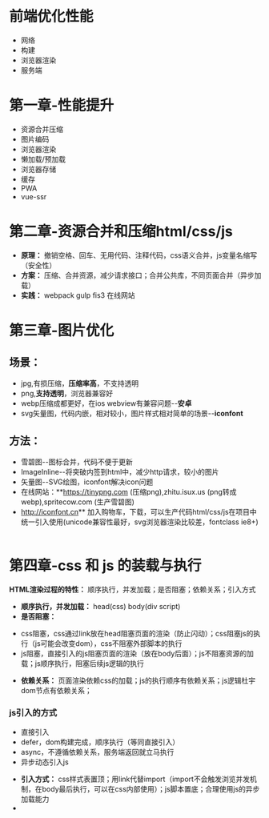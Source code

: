 # 前端优化性能 
- 网络  
- 构建  
- 浏览器渲染
- 服务端

# 第一章-性能提升
* 资源合并压缩  
* 图片编码  
* 浏览器渲染  
* 懒加载/预加载  
* 浏览器存储  
* 缓存  
* PWA  
* vue-ssr

# 第二章-资源合并和压缩html/css/js 
- **原理：** 撤销空格、回车、无用代码、注释代码，css语义合并，js变量名缩写（安全性）
- **方案：** 压缩、合并资源，减少请求接口；合并公共库，不同页面合并（异步加载）      
- **实践：** webpack gulp fis3 在线网站 

# 第三章-图片优化 
## **场景：** 
* jpg,有损压缩，**压缩率高**，不支持透明  
* png,**支持透明**，浏览器兼容好  
* webp压缩成都更好，在ios webview有兼容问题--**安卓**  
* svg矢量图，代码内嵌，相对较小，图片样式相对简单的场景--**iconfont** 
## **方法：**   
* 雪碧图--图标合并，代码不便于更新  
* ImageInline--将突破内签到html中，减少http请求，较小的图片  
* 矢量图--SVG绘图，iconfont解决icon问题 
* 在线网站：**https://tinypng.com (压缩png),zhitu.isux.us (png转成webp),spritecow.com (生产雪碧图)   
* http://iconfont.cn**  加入购物车，下载，可以生产代码html/css/js在项目中统一引入使用(unicode兼容性最好，svg浏览器渲染比较差，fontclass ie8+)  

# 第四章-css 和 js 的装载与执行 
 **HTML渲染过程的特性：** 顺序执行，并发加载；是否阻塞；依赖关系；引入方式  
* **顺序执行，并发加载：** head(css) body(div script) 
* **是否阻塞：** 
- css阻塞，css通过link放在head阻塞页面的渲染（防止闪动）；css阻塞js的执行（js可能会改变dom），css不阻塞外部脚本的执行  
- js阻塞，直接引入的js阻塞页面的渲染（放在body后面）；js不阻塞资源的加载；js顺序执行，阻塞后续js逻辑的执行  
* **依赖关系：** 页面渲染依赖css的加载；js的执行顺序有依赖关系；js逻辑杜宇dom节点有依赖关系；
### js引入的方式  
- 直接引入
- defer，dom构建完成，顺序执行（等同直接引入）
- async，不遵循依赖关系，服务端返回就立马执行
- 异步动态引入js
* **引入方式：** css样式表置顶；用link代替import（import不会触发浏览并发机制，在body最后执行，可以在css内部使用）；js脚本置底；合理使用js的异步加载能力
*  




